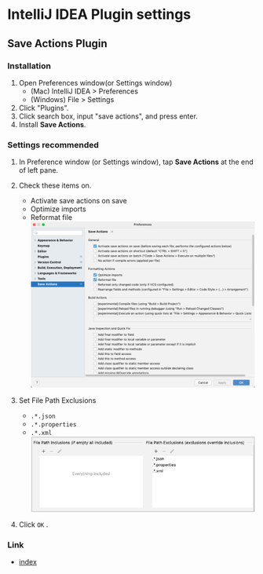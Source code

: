 # IntelliJ IDEA Plugin settings

## Save Actions Plugin

### Installation

1. Open Preferences window(or Settings window)
    - (Mac) IntelliJ IDEA > Preferences
    - (Windows) File > Settings
1. Click "Plugins".
1. Click search box, input "save actions", and press enter.
1. Install **Save Actions**.

### Settings recommended

1. In Preference window (or Settings window), tap **Save Actions** at the end of left pane.
1. Check these items on.
    - Activate save actions on save
    - Optimize imports
    - Reformat file
      <br>![save_actions_1](../_images/save_actions_1.png)

1. Set File Path Exclusions
    - `.*.json`
    - `.*.properties`
    - `.*.xml`
      <br>![save_actions_2](../_images/save_actions_2.png)

1. Click `OK` .

### Link

- [index](../../index.md)

